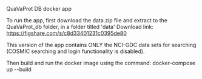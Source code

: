 QuaVaProt DB docker app

To run the app, first download the data.zip file and extract to the QuaVaProt_db folder, in a folder titled 'data' Download link: https://figshare.com/s/c8d33401231c0395de80

This version of the app contains ONLY the NCI-GDC data sets for searching (COSMIC searching and login functionality is disabled).

Then build and run the docker image using the command: docker-compose up --build
